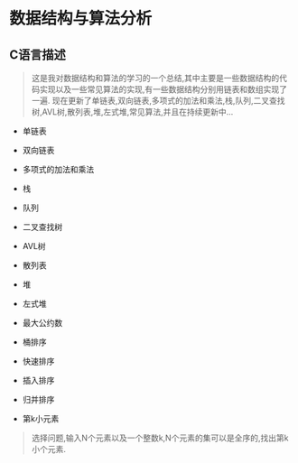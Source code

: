 # 数据结构与算法分析

##  C语言描述

> 这是我对数据结构和算法的学习的一个总结,其中主要是一些数据结构的代码实现以及一些常见算法的实现,有一些数据结构分别用链表和数组实现了一遍.
> 现在更新了单链表,双向链表,多项式的加法和乘法,栈,队列,二叉查找树,AVL树,散列表,堆,左式堆,常见算法,并且在持续更新中...

>

* 单链表

* 双向链表

* 多项式的加法和乘法

* 栈

* 队列

* 二叉查找树

* AVL树

* 散列表

* 堆

* 左式堆

* 最大公约数

* 桶排序

* 快速排序

* 插入排序

* 归并排序

* 第k小元素
>选择问题,输入N个元素以及一个整数k,N个元素的集可以是全序的,找出第k小个元素.
>

